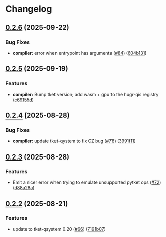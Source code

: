 # Changelog

## [0.2.6](https://github.com/CQCL/selene/compare/selene-hugr-qis-compiler-v0.2.5...selene-hugr-qis-compiler-v0.2.6) (2025-09-22)


### Bug Fixes

* **compiler:** error when entrypoint has arguments ([#84](https://github.com/CQCL/selene/issues/84)) ([604b131](https://github.com/CQCL/selene/commit/604b1311b96593609e699a6bb8251ad3c952ebdb))

## [0.2.5](https://github.com/CQCL/selene/compare/selene-hugr-qis-compiler-v0.2.4...selene-hugr-qis-compiler-v0.2.5) (2025-09-19)


### Features

* **compiler:** Bump tket version; add wasm + gpu to the hugr-qis registry ([c69155d](https://github.com/CQCL/selene/commit/c69155d9717e942c6c67065dbf47cdb156542689))

## [0.2.4](https://github.com/CQCL/selene/compare/selene-hugr-qis-compiler-v0.2.3...selene-hugr-qis-compiler-v0.2.4) (2025-08-28)


### Bug Fixes

* **compiler:** update tket-qystem to fix CZ bug ([#78](https://github.com/CQCL/selene/issues/78)) ([3991f11](https://github.com/CQCL/selene/commit/3991f11a73d8ceebf0346a8c43248fde73e1b549))

## [0.2.3](https://github.com/CQCL/selene/compare/selene-hugr-qis-compiler-v0.2.2...selene-hugr-qis-compiler-v0.2.3) (2025-08-28)


### Features

* Emit a nicer error when trying to emulate unsupported pytket ops ([#72](https://github.com/CQCL/selene/issues/72)) ([d88a28a](https://github.com/CQCL/selene/commit/d88a28a827d15fb2fcbc036964452fdcfd7b1cd8))

## [0.2.2](https://github.com/CQCL/selene/compare/selene-hugr-qis-compiler-v0.2.1...selene-hugr-qis-compiler-v0.2.2) (2025-08-21)


### Features

* update to tket-qsystem 0.20 ([#66](https://github.com/CQCL/selene/issues/66)) ([7191b07](https://github.com/CQCL/selene/commit/7191b07c00571c0298b3cfc334058d3e649fe377))
